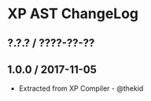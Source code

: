 XP AST ChangeLog
================

## ?.?.? / ????-??-??

## 1.0.0 / 2017-11-05

* Extracted from XP Compiler - @thekid
